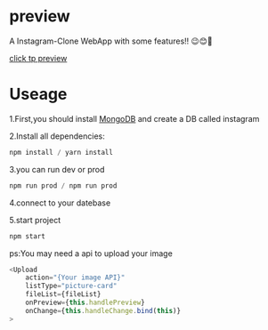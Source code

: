 # preview
A Instagram-Clone WebApp with some  features!! 😉😊📸

[click tp preview](http://ovqcrw9cu.bkt.clouddn.com/Fqjf-AmPQeZoF8NH8NCyct3-hvky)

# Useage
1.First,you should install [MongoDB](https://docs.mongodb.com/manual/reference/command/) and create a DB called instagram

2.Install all dependencies:
```js
npm install / yarn install
```
3.you can run dev or prod
```js
npm run prod / npm run prod
```
4.connect to your datebase

5.start project
```js
npm start
```

ps:You may need a api to upload your image
```js
<Upload
    action="{Your image API}"
    listType="picture-card"
    fileList={fileList}
    onPreview={this.handlePreview}
    onChange={this.handleChange.bind(this)}
>
```
